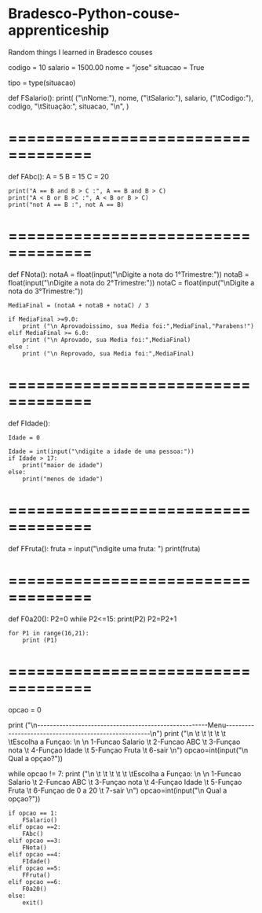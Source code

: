 # Bradesco-Python-couse-apprenticeship
Random things I learned in Bradesco couses

codigo = 10
salario = 1500.00
nome = "jose"
situacao = True

tipo = type(situacao)

def FSalario():
    print(
    ("\nNome:"),
    nome,
    ("\tSalario:"),
    salario,
    ("\tCodigo:"),
    codigo,
    "\tSituação:",
    situacao,
    "\n",
)


# ===================================
def FAbc():
    A = 5
    B = 15
    C = 20

    print("A == B and B > C :", A == B and B > C)
    print("A < B or B >C :", A < B or B > C)
    print("not A == B :", not A == B)


# ===================================
def FNota():
    notaA = float(input("\nDigite a nota do 1°Trimestre:"))
    notaB = float(input("\nDigite a nota do 2°Trimestre:"))
    notaC = float(input("\nDigite a nota do 3°Trimestre:"))

    MediaFinal = (notaA + notaB + notaC) / 3

    if MediaFinal >=9.0: 
        print ("\n Aprovadoissimo, sua Media foi:",MediaFinal,"Parabens!")
    elif MediaFinal >= 6.0:
        print ("\n Aprovado, sua Media foi:",MediaFinal)
    else :
        print ("\n Reprovado, sua Media foi:",MediaFinal)


# ===================================
def FIdade():

    Idade = 0

    Idade = int(input("\ndigite a idade de uma pessoa:"))
    if Idade > 17:
        print("maior de idade")
    else:
        print("menos de idade")


# ===================================
def FFruta():
    fruta = input("\ndigite uma fruta: ")
    print(fruta)

# ===================================
def F0a20():
    P2=0
    while P2<=15:
        print(P2)
        P2=P2+1 

    for P1 in range(16,21):
        print (P1)
 

# ===================================
opcao = 0
    
print ("\n------------------------------------------------------Menu------------------------------------------------------\n")
print ("\n  \t \t \t \t \t \tEscolha a Funçao: \n \n 1-Funcao Salario \t 2-Funcao ABC \t 3-Funçao nota \t 4-Funçao Idade \t 5-Funçao Fruta \t 6-sair \n")
opcao=int(input("\n Qual a opçao?"))

while opcao != 7:
    print ("\n  \t \t \t \t \t \tEscolha a Funçao: \n \n 1-Funcao Salario \t 2-Funcao ABC \t 3-Funçao nota \t 4-Funçao Idade \t 5-Funçao Fruta \t 6-Funçao de 0 a 20 \t 7-sair \n")
    opcao=int(input("\n Qual a opçao?"))

    if opcao == 1:
        FSalario()
    elif opcao ==2:
        FAbc()
    elif opcao ==3:
        FNota()
    elif opcao ==4:
        FIdade()
    elif opcao ==5:
        FFruta()
    elif opcao ==6:
        F0a20()
    else:
        exit()

